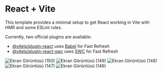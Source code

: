 # React + Vite

This template provides a minimal setup to get React working in Vite with HMR and some ESLint rules.

Currently, two official plugins are available:

- [@vitejs/plugin-react](https://github.com/vitejs/vite-plugin-react/blob/main/packages/plugin-react/README.md) uses [Babel](https://babeljs.io/) for Fast Refresh
- [@vitejs/plugin-react-swc](https://github.com/vitejs/vite-plugin-react-swc) uses [SWC](https://swc.rs/) for Fast Refresh


![Ekran Görüntüsü (150)](https://github.com/emirhanuyunmaz/React-News-App-Firebase/assets/72448247/eb788ade-aed8-4fd5-9dd9-4dfc9c1df405)
![Ekran Görüntüsü (149)](https://github.com/emirhanuyunmaz/React-News-App-Firebase/assets/72448247/ed52e163-f0b6-4e72-8fd7-8e6ea6b04738)
![Ekran Görüntüsü (148)](https://github.com/emirhanuyunmaz/React-News-App-Firebase/assets/72448247/e89e4365-343c-49d7-a1da-6f0531bef64a)
![Ekran Görüntüsü (147)](https://github.com/emirhanuyunmaz/React-News-App-Firebase/assets/72448247/5c4a976f-83aa-40ff-9880-b751751bbb56)
![Ekran Görüntüsü (146)](https://github.com/emirhanuyunmaz/React-News-App-Firebase/assets/72448247/9d405560-59f0-4aac-8d9f-303db3cfe43d)
